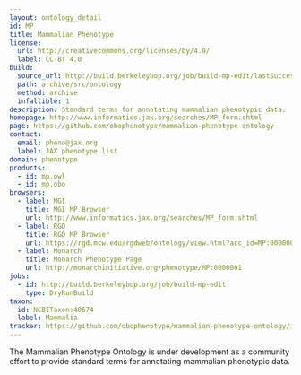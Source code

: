 ```yaml
---
layout: ontology_detail
id: MP
title: Mammalian Phenotype
license:
  url: http://creativecommons.org/licenses/by/4.0/
  label: CC-BY 4.0
build:
  source_url: http://build.berkeleybop.org/job/build-mp-edit/lastSuccessfulBuild/artifact/*zip*/archive.zip
  path: archive/src/ontology
  method: archive
  infallible: 1
description: Standard terms for annotating mammalian phenotypic data.
homepage: http://www.informatics.jax.org/searches/MP_form.shtml
page: https://github.com/obophenotype/mammalian-phenotype-ontology
contact:
  email: pheno@jax.org
  label: JAX phenotype list
domain: phenotype
products:
  - id: mp.owl
  - id: mp.obo
browsers:
  - label: MGI
    title: MGI MP Browser
    url: http://www.informatics.jax.org/searches/MP_form.shtml
  - label: RGD
    title: RGD MP Browser
    url: https://rgd.mcw.edu/rgdweb/ontology/view.html?acc_id=MP:0000001
  - label: Monarch
    title: Monarch Phenotype Page
    url: http://monarchinitiative.org/phenotype/MP:0000001
jobs:
  - id: http://build.berkeleybop.org/job/build-mp-edit
    type: DryRunBuild
taxon:
  id: NCBITaxon:40674
  label: Mammalia
tracker: https://github.com/obophenotype/mammalian-phenotype-ontology/issues
---
```


The Mammalian Phenotype Ontology is under development as a community effort to provide standard terms for annotating mammalian phenotypic data.
